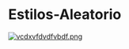 # Estilos-Aleatorio
[![vcdxvfdvdfvbdf.png](https://i.postimg.cc/sxgxFfCd/vcdxvfdvdfvbdf.png)](https://postimg.cc/vgCbfsm3)
